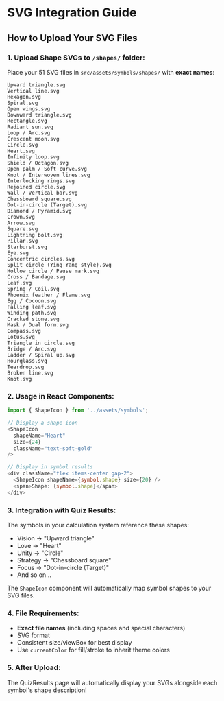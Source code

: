 # SVG Integration Guide

## How to Upload Your SVG Files

### 1. Upload Shape SVGs to `/shapes/` folder:
Place your 51 SVG files in `src/assets/symbols/shapes/` with **exact names**:

```
Upward triangle.svg
Vertical line.svg
Hexagon.svg
Spiral.svg
Open wings.svg
Downward triangle.svg
Rectangle.svg
Radiant sun.svg
Loop / Arc.svg
Crescent moon.svg
Circle.svg
Heart.svg
Infinity loop.svg
Shield / Octagon.svg
Open palm / Soft curve.svg
Knot / Interwoven lines.svg
Interlocking rings.svg
Rejoined circle.svg
Wall / Vertical bar.svg
Chessboard square.svg
Dot-in-circle (Target).svg
Diamond / Pyramid.svg
Crown.svg
Arrow.svg
Square.svg
Lightning bolt.svg
Pillar.svg
Starburst.svg
Eye.svg
Concentric circles.svg
Split circle (Ying Yang style).svg
Hollow circle / Pause mark.svg
Cross / Bandage.svg
Leaf.svg
Spring / Coil.svg
Phoenix feather / Flame.svg
Egg / Cocoon.svg
Falling leaf.svg
Winding path.svg
Cracked stone.svg
Mask / Dual form.svg
Compass.svg
Lotus.svg
Triangle in circle.svg
Bridge / Arc.svg
Ladder / Spiral up.svg
Hourglass.svg
Teardrop.svg
Broken line.svg
Knot.svg
```

### 2. Usage in React Components:

```typescript
import { ShapeIcon } from '../assets/symbols';

// Display a shape icon
<ShapeIcon 
  shapeName="Heart" 
  size={24} 
  className="text-soft-gold" 
/>

// Display in symbol results
<div className="flex items-center gap-2">
  <ShapeIcon shapeName={symbol.shape} size={20} />
  <span>Shape: {symbol.shape}</span>
</div>
```

### 3. Integration with Quiz Results:

The symbols in your calculation system reference these shapes:
- Vision → "Upward triangle"
- Love → "Heart" 
- Unity → "Circle"
- Strategy → "Chessboard square"
- Focus → "Dot-in-circle (Target)"
- And so on...

The `ShapeIcon` component will automatically map symbol shapes to your SVG files.

### 4. File Requirements:
- **Exact file names** (including spaces and special characters)
- SVG format
- Consistent size/viewBox for best display
- Use `currentColor` for fill/stroke to inherit theme colors

### 5. After Upload:
The QuizResults page will automatically display your SVGs alongside each symbol's shape description!